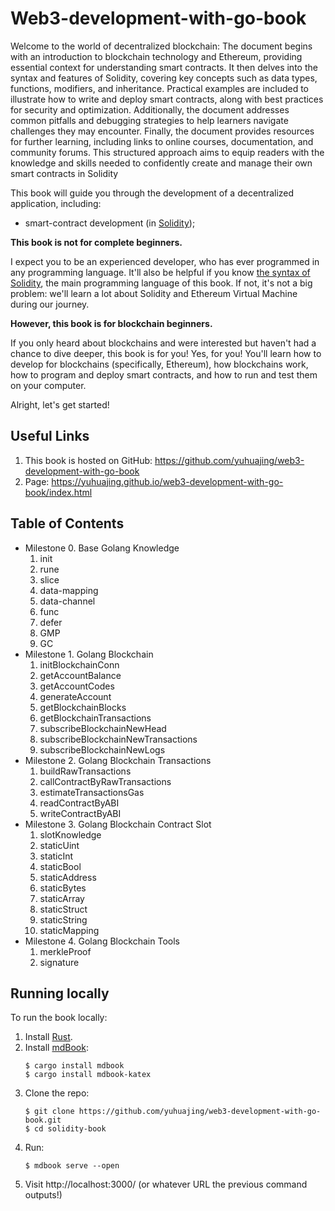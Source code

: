 #  Web3-development-with-go-book
Welcome to the world of decentralized blockchain: The document begins with an introduction to blockchain technology and Ethereum, providing essential context for understanding smart contracts. It then delves into the syntax and features of Solidity, covering key concepts such as data types, functions, modifiers, and inheritance. Practical examples are included to illustrate how to write and deploy smart contracts, along with best practices for security and optimization. Additionally, the document addresses common pitfalls and debugging strategies to help learners navigate challenges they may encounter. Finally, the document provides resources for further learning, including links to online courses, documentation, and community forums. This structured approach aims to equip readers with the knowledge and skills needed to confidently create and manage their own smart contracts in Solidity

This book will guide you through the development of a decentralized application, including:
- smart-contract development (in [Solidity](https://docs.soliditylang.org/en/latest/index.html));

**This book is not for complete beginners.**

I expect you to be an experienced developer, who has ever programmed in any programming language. It'll also be helpful if you know [the syntax of Solidity](https://docs.soliditylang.org/en/v0.8.17/introduction-to-smart-contracts.html), the main programming language of this book. If not, it's not a big problem: we'll learn a lot about Solidity and Ethereum Virtual Machine during our journey.

**However, this book is for blockchain beginners.**

If you only heard about blockchains and were interested but haven't had a chance to dive deeper, this book is for you!  Yes, for you! You'll learn how to develop for blockchains (specifically, Ethereum), how blockchains work, how to program and deploy smart contracts, and how to run and test them on your computer.

Alright, let's get started!

## Useful Links
1. This book is hosted on GitHub: <https://github.com/yuhuajing/web3-development-with-go-book>
2. Page: <https://yuhuajing.github.io/web3-development-with-go-book/index.html>

## Table of Contents
- Milestone 0. Base Golang Knowledge
  1. init
  2. rune
  3. slice
  4. data-mapping
  5. data-channel
  6. func
  7. defer
  8. GMP
  9. GC
- Milestone 1. Golang Blockchain
  1. initBlockchainConn
  2. getAccountBalance
  3. getAccountCodes
  4. generateAccount
  5. getBlockchainBlocks
  6. getBlockchainTransactions
  7. subscribeBlockchainNewHead
  8. subscribeBlockchainNewTransactions
  9. subscribeBlockchainNewLogs
- Milestone 2. Golang Blockchain Transactions
  1. buildRawTransactions
  2. callContractByRawTransactions
  3. estimateTransactionsGas
  4. readContractByABI
  5. writeContractByABI
- Milestone 3. Golang Blockchain Contract Slot
  1. slotKnowledge
  2. staticUint
  3. staticInt
  4. staticBool
  5. staticAddress
  6. staticBytes
  7. staticArray
  8. staticStruct
  9. staticString
  10. staticMapping
- Milestone 4. Golang Blockchain Tools
  1. merkleProof
  2. signature

## Running locally

To run the book locally:
1. Install [Rust](https://www.rust-lang.org/).
1. Install [mdBook](https://github.com/rust-lang/mdBook):
    ```shell
    $ cargo install mdbook
    $ cargo install mdbook-katex
    ```
1. Clone the repo:
    ```shell
    $ git clone https://github.com/yuhuajing/web3-development-with-go-book.git
    $ cd solidity-book
    ```
1. Run:
    ```shell
    $ mdbook serve --open
    ```
1. Visit http://localhost:3000/ (or whatever URL the previous command outputs!)
